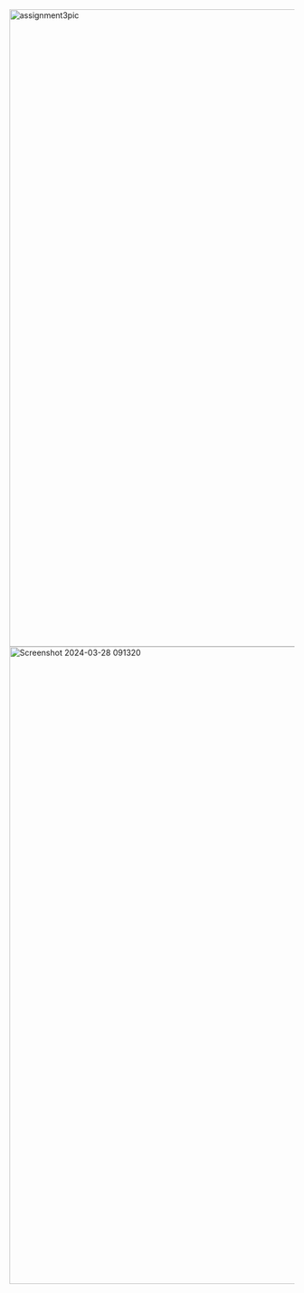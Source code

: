 <img width="1127" alt="assignment3pic" src="https://github.com/KC612/CPAN134lab09/assets/155512278/0b7bd835-c2fd-42b3-acd8-eca2d68af00f">
<img width="1127" alt="Screenshot 2024-03-28 091320" src="https://github.com/KC612/CPAN134lab09/assets/155512278/36c44de2-225f-4238-9f6d-ff3e50fd042d">
